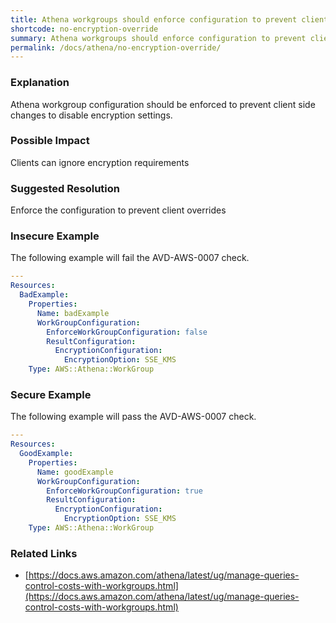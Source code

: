 ```yaml
---
title: Athena workgroups should enforce configuration to prevent client disabling encryption
shortcode: no-encryption-override
summary: Athena workgroups should enforce configuration to prevent client disabling encryption 
permalink: /docs/athena/no-encryption-override/
---
```


### Explanation

Athena workgroup configuration should be enforced to prevent client side changes to disable encryption settings.

### Possible Impact
Clients can ignore encryption requirements

### Suggested Resolution
Enforce the configuration to prevent client overrides


### Insecure Example

The following example will fail the AVD-AWS-0007 check.

```yaml
---
Resources:
  BadExample:
    Properties:
      Name: badExample
      WorkGroupConfiguration:
        EnforceWorkGroupConfiguration: false
        ResultConfiguration:
          EncryptionConfiguration:
            EncryptionOption: SSE_KMS
    Type: AWS::Athena::WorkGroup

```



### Secure Example

The following example will pass the AVD-AWS-0007 check.

```yaml
---
Resources:
  GoodExample:
    Properties:
      Name: goodExample
      WorkGroupConfiguration:
        EnforceWorkGroupConfiguration: true
        ResultConfiguration:
          EncryptionConfiguration:
            EncryptionOption: SSE_KMS
    Type: AWS::Athena::WorkGroup

```




### Related Links


- [https://docs.aws.amazon.com/athena/latest/ug/manage-queries-control-costs-with-workgroups.html](https://docs.aws.amazon.com/athena/latest/ug/manage-queries-control-costs-with-workgroups.html)


